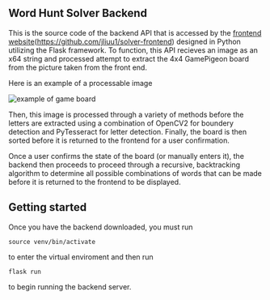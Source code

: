 ## Word Hunt Solver Backend

This is the source code of the backend API that is accessed by the <ins>frontend website</ins>(https://github.com/jliuu1/solver-frontend) designed in Python utilizing the Flask framework. To function, this API recieves an image as an x64 string and processed attempt to extract the 4x4 GamePigeon board from the picture taken from the front end.

Here is an example of a processable image

![example of game board](image.png)

Then, this image is processed through a variety of methods before the letters are extracted using a combination of OpenCV2 for boundery detection and PyTesseract for letter detection. Finally, the board is then sorted before it is returned to the frontend for a user confirmation.

Once a user confirms the state of the board (or manually enters it), the backend then proceeds to proceed through a recursive, backtracking algorithm to determine all possible combinations of words that can be made before it is returned to the frontend to be displayed.

## Getting started

Once you have the backend downloaded, you must run
```
source venv/bin/activate
```
to enter the virtual enviroment and then run
```
flask run
```
to begin running the backend server.
